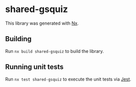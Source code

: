 # shared-gsquiz

This library was generated with [Nx](https://nx.dev).

## Building

Run `nx build shared-gsquiz` to build the library.

## Running unit tests

Run `nx test shared-gsquiz` to execute the unit tests via [Jest](https://jestjs.io).
